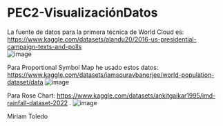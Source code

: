 # PEC2-VisualizaciónDatos
La fuente de datos para la primera técnica de World Cloud es: https://www.kaggle.com/datasets/alandu20/2016-us-presidential-campaign-texts-and-polls  
![image](https://github.com/user-attachments/assets/8afddd2e-5c8b-4a69-98a8-bd6ae5105378)

Para Proportional Symbol Map he usado estos datos: https://www.kaggle.com/datasets/iamsouravbanerjee/world-population-dataset/data
![image](https://github.com/user-attachments/assets/1776f1b1-b674-4c7f-b636-e62a4578ae49)

Para Rose Chart: https://www.kaggle.com/datasets/ankitgaikar1995/imd-rainfall-dataset-2022 .
![image](https://github.com/user-attachments/assets/2b3fe5c0-3e0f-47cf-a1e1-b433819b3b9c)


Miriam Toledo
